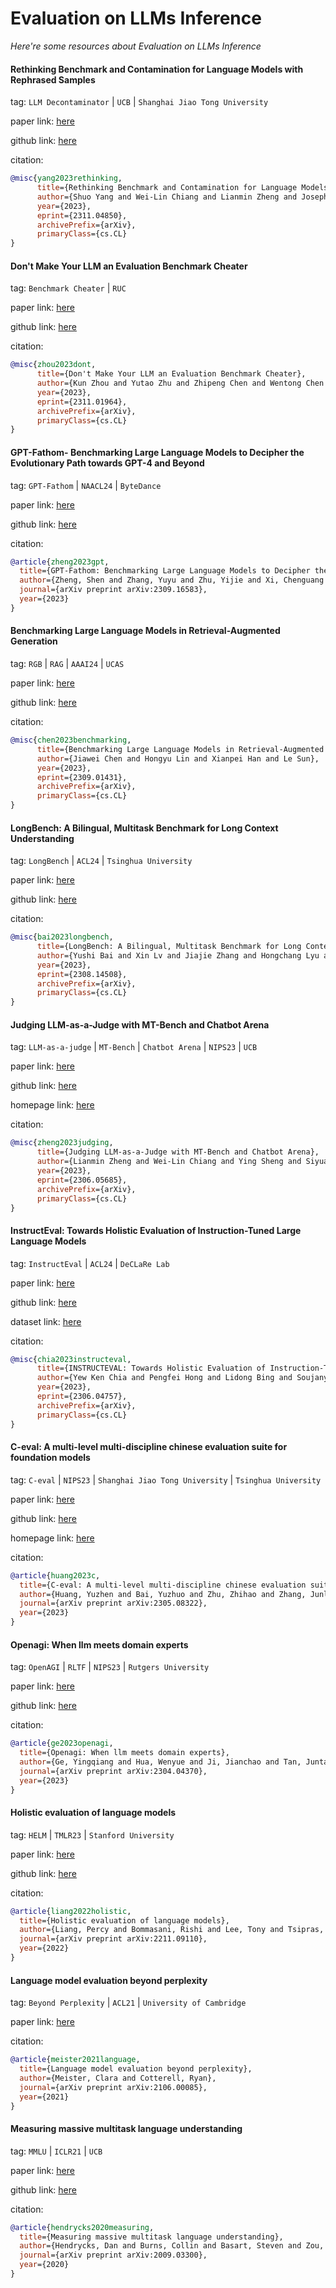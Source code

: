 # Evaluation on LLMs Inference
*Here're some resources about Evaluation on LLMs Inference*


#### Rethinking Benchmark and Contamination for Language Models with Rephrased Samples

tag: `LLM Decontaminator` | `UCB` | `Shanghai Jiao Tong University`

paper link: [here](https://arxiv.org/pdf/2311.04850)

github link: [here](https://github.com/lm-sys/llm-decontaminator)

citation:

```bibtex
@misc{yang2023rethinking,
      title={Rethinking Benchmark and Contamination for Language Models with Rephrased Samples}, 
      author={Shuo Yang and Wei-Lin Chiang and Lianmin Zheng and Joseph E. Gonzalez and Ion Stoica},
      year={2023},
      eprint={2311.04850},
      archivePrefix={arXiv},
      primaryClass={cs.CL}
}
```


#### Don't Make Your LLM an Evaluation Benchmark Cheater

tag: `Benchmark Cheater` | `RUC`

paper link: [here](https://arxiv.org/pdf/2311.01964)

github link: [here](https://github.com/hendrycks/test)

citation:

```bibtex
@misc{zhou2023dont,
      title={Don't Make Your LLM an Evaluation Benchmark Cheater}, 
      author={Kun Zhou and Yutao Zhu and Zhipeng Chen and Wentong Chen and Wayne Xin Zhao and Xu Chen and Yankai Lin and Ji-Rong Wen and Jiawei Han},
      year={2023},
      eprint={2311.01964},
      archivePrefix={arXiv},
      primaryClass={cs.CL}
}
```


#### GPT-Fathom- Benchmarking Large Language Models to Decipher the Evolutionary Path towards GPT-4 and Beyond

tag: `GPT-Fathom` | `NAACL24` | `ByteDance`

paper link: [here](https://aclanthology.org/2024.findings-naacl.87.pdf)

github link: [here](https://github.com/Shen-Zheng/GPT-Fathom)

citation:

```bibtex
@article{zheng2023gpt,
  title={GPT-Fathom: Benchmarking Large Language Models to Decipher the Evolutionary Path towards GPT-4 and Beyond},
  author={Zheng, Shen and Zhang, Yuyu and Zhu, Yijie and Xi, Chenguang and Gao, Pengyang and Zhou, Xun and Chang, Kevin Chen-Chuan},
  journal={arXiv preprint arXiv:2309.16583},
  year={2023}
}
```


#### Benchmarking Large Language Models in Retrieval-Augmented Generation

tag: `RGB` | `RAG` | `AAAI24` | `UCAS`

paper link: [here](https://arxiv.org/pdf/2309.01431)

github link: [here](https://github.com/chen700564/RGB)

citation:

```bibtex
@misc{chen2023benchmarking,
      title={Benchmarking Large Language Models in Retrieval-Augmented Generation}, 
      author={Jiawei Chen and Hongyu Lin and Xianpei Han and Le Sun},
      year={2023},
      eprint={2309.01431},
      archivePrefix={arXiv},
      primaryClass={cs.CL}
}
```


#### LongBench: A Bilingual, Multitask Benchmark for Long Context Understanding

tag: `LongBench` | `ACL24` | `Tsinghua University`

paper link: [here](https://arxiv.org/pdf/2308.14508)

github link: [here](https://github.com/THUDM/LongBench)

citation:

```bibtex
@misc{bai2023longbench,
      title={LongBench: A Bilingual, Multitask Benchmark for Long Context Understanding}, 
      author={Yushi Bai and Xin Lv and Jiajie Zhang and Hongchang Lyu and Jiankai Tang and Zhidian Huang and Zhengxiao Du and Xiao Liu and Aohan Zeng and Lei Hou and Yuxiao Dong and Jie Tang and Juanzi Li},
      year={2023},
      eprint={2308.14508},
      archivePrefix={arXiv},
      primaryClass={cs.CL}
}
```


#### Judging LLM-as-a-Judge with MT-Bench and Chatbot Arena

tag: `LLM-as-a-judge` | `MT-Bench` | `Chatbot Arena` | `NIPS23` | `UCB`

paper link: [here](https://arxiv.org/pdf/2306.05685.pdf)

github link: [here](https://github.com/lm-sys/FastChat/tree/main/fastchat/llm_judge)

homepage link: [here](https://chat.lmsys.org/)

citation:

```bibtex
@misc{zheng2023judging,
      title={Judging LLM-as-a-Judge with MT-Bench and Chatbot Arena}, 
      author={Lianmin Zheng and Wei-Lin Chiang and Ying Sheng and Siyuan Zhuang and Zhanghao Wu and Yonghao Zhuang and Zi Lin and Zhuohan Li and Dacheng Li and Eric. P Xing and Hao Zhang and Joseph E. Gonzalez and Ion Stoica},
      year={2023},
      eprint={2306.05685},
      archivePrefix={arXiv},
      primaryClass={cs.CL}
}
```


#### InstructEval: Towards Holistic Evaluation of Instruction-Tuned Large Language Models

tag: `InstructEval` | `ACL24` | `DeCLaRe Lab`

paper link: [here](https://arxiv.org/pdf/2306.04757.pdf)

github link: [here](https://github.com/declare-lab/instruct-eval)

dataset link: [here](https://huggingface.co/datasets/declare-lab/InstructEvalImpact)

citation:

```bibtex
@misc{chia2023instructeval,
      title={INSTRUCTEVAL: Towards Holistic Evaluation of Instruction-Tuned Large Language Models}, 
      author={Yew Ken Chia and Pengfei Hong and Lidong Bing and Soujanya Poria},
      year={2023},
      eprint={2306.04757},
      archivePrefix={arXiv},
      primaryClass={cs.CL}
}
```
    

#### C-eval: A multi-level multi-discipline chinese evaluation suite for foundation models

tag: `C-eval` | `NIPS23` | `Shanghai Jiao Tong University` | `Tsinghua University`

paper link: [here](https://arxiv.org/pdf/2305.08322)

github link: [here](https://github.com/hkust-nlp/ceval)

homepage link: [here](https://cevalbenchmark.com/)

citation:

```bibtex
@article{huang2023c,
  title={C-eval: A multi-level multi-discipline chinese evaluation suite for foundation models},
  author={Huang, Yuzhen and Bai, Yuzhuo and Zhu, Zhihao and Zhang, Junlei and Zhang, Jinghan and Su, Tangjun and Liu, Junteng and Lv, Chuancheng and Zhang, Yikai and Lei, Jiayi and others},
  journal={arXiv preprint arXiv:2305.08322},
  year={2023}
}
```

#### Openagi: When llm meets domain experts

tag: `OpenAGI` | `RLTF` | `NIPS23` | `Rutgers University`

paper link: [here](https://arxiv.org/pdf/2304.04370.pdf)

github link: [here](https://github.com/agiresearch/OpenAGI)

citation:

```bibtex
@article{ge2023openagi,
  title={Openagi: When llm meets domain experts},
  author={Ge, Yingqiang and Hua, Wenyue and Ji, Jianchao and Tan, Juntao and Xu, Shuyuan and Zhang, Yongfeng},
  journal={arXiv preprint arXiv:2304.04370},
  year={2023}
}
```


#### Holistic evaluation of language models

tag: `HELM` | `TMLR23` | `Stanford University`

paper link: [here](https://arxiv.org/pdf/2211.09110.pdf)

github link: [here](https://github.com/stanford-crfm/helm)

citation:

```bibtex
@article{liang2022holistic,
  title={Holistic evaluation of language models},
  author={Liang, Percy and Bommasani, Rishi and Lee, Tony and Tsipras, Dimitris and Soylu, Dilara and Yasunaga, Michihiro and Zhang, Yian and Narayanan, Deepak and Wu, Yuhuai and Kumar, Ananya and others},
  journal={arXiv preprint arXiv:2211.09110},
  year={2022}
}
```

#### Language model evaluation beyond perplexity

tag: `Beyond Perplexity` | `ACL21` | `University of Cambridge` 

paper link: [here](https://arxiv.org/pdf/2106.00085)

citation:

```bibtex
@article{meister2021language,
  title={Language model evaluation beyond perplexity},
  author={Meister, Clara and Cotterell, Ryan},
  journal={arXiv preprint arXiv:2106.00085},
  year={2021}
}
```

#### Measuring massive multitask language understanding

tag: `MMLU` | `ICLR21` | `UCB`

paper link: [here](https://arxiv.org/pdf/2009.03300)

github link: [here](https://github.com/hendrycks/test)

citation:

```bibtex
@article{hendrycks2020measuring,
  title={Measuring massive multitask language understanding},
  author={Hendrycks, Dan and Burns, Collin and Basart, Steven and Zou, Andy and Mazeika, Mantas and Song, Dawn and Steinhardt, Jacob},
  journal={arXiv preprint arXiv:2009.03300},
  year={2020}
}
```


